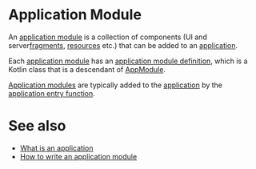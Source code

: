 # Application Module

An [application module](def://) is a collection of components (UI and server[fragments](def://),
[resources](def://) etc.) that can be added to an [application](def://).

Each [application module](def://) has an [application module definition](def://), which is a Kotlin
class that is a descendant of [AppModule](class://).

[Application modules](def://) are typically added to the [application](def://) by the
[application entry function](def://).

# See also

- [What is an application](guide://)
- [How to write an application module](guide://)
